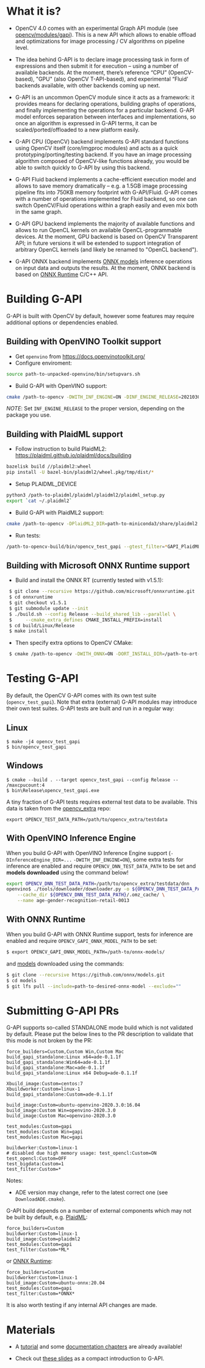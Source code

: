 What it is?
===========

* OpenCV 4.0 comes with an experimental Graph API module (see [opencv/modules/gapi](https://github.com/opencv/opencv/tree/master/modules/gapi)). This is a new API which allows to enable offload and optimizations for image processing / CV algorithms on pipeline level.

* The idea behind G-API is to declare image processing task in form of expressions and then submit it for execution – using a number of available backends. At the moment, there’s reference “CPU” (OpenCV-based), "GPU" (also OpenCV T-API-based), and experimental “Fluid’ backends available, with other backends coming up next.

* G-API is an uncommon OpenCV module since it acts as a framework: it provides means for declaring operations, building graphs of operations, and finally implementing the operations for a particular backend. G-API model enforces separation between interfaces and implementations, so once an algorithm is expressed in G-API terms, it can be scaled/ported/offloaded to a new platform easily.

* G-API CPU (OpenCV) backend implements G-API standard functions using OpenCV itself (core/imgproc modules) and acts as a quick prototyping/porting/testing backend. If you have an image processing algorithm composed of OpenCV-like functions already, you would be able to switch quickly to G-API by using this backend.

* G-API Fluid backend implements a cache-efficient execution model and allows to save memory dramatically – e.g. a 1.5GB image processing pipeline fits into 750KB memory footprint with G-API/Fluid. G-API comes with a number of operations implemented for Fluid backend, so one can switch OpenCV/Fluid operations within a graph easily and even mix both in the same graph.

* G-API GPU backend implements the majority of available functions and allows to run OpenCL kernels on available OpenCL-programmable devices. At the moment, GPU backend is based on OpenCV Transparent API; in future versions it will be extended to support integration of arbitrary OpenCL kernels (and likely be renamed to "OpenCL backend").

* G-API ONNX backend implements [ONNX models](https://github.com/onnx/models) inference operations on input data and outputs the results. At the moment, ONNX backend is based on [ONNX Runtime](https://github.com/microsoft/onnxruntime) C/C++ API.

# Building G-API

G-API is built with OpenCV by default, however some features may require additional options or dependencies enabled.

## Building with OpenVINO Toolkit support
* Get `openvino` from https://docs.openvinotoolkit.org/
* Configure enviroment:
```bash
source path-to-unpacked-openvino/bin/setupvars.sh
```
* Build G-API with OpenVINO support:
```bash
cmake /path-to-opencv -DWITH_INF_ENGINE=ON -DINF_ENGINE_RELEASE=2021030000
```

*NOTE*: Set `INF_ENGINE_RELEASE` to the proper version, depending on the package you use.

## Building with PlaidML support
* Follow instruction to build PlaidML2: https://plaidml.github.io/plaidml/docs/building
```bash
bazelisk build //plaidml2:wheel
pip install -U bazel-bin/plaidml2/wheel.pkg/tmp/dist/*
```
* Setup PLAIDML_DEVICE
```bash
python3 /path-to-plaidml/plaidml/plaidml2/plaidml_setup.py
export `cat ~/.plaidml2`
```
* Build G-API with PlaidML2 support:
```bash
cmake /path-to-opencv -DPlaidML2_DIR=path-to-miniconda3/share/plaidml2 -DWITH_PLAIDML=ON
```
* Run tests:
```bash
/path-to-opencv-build/bin/opencv_test_gapi --gtest_filter=*GAPI_PlaidML_Pipelines*
```

## Building with Microsoft ONNX Runtime support

* Build and install the ONNX RT (currently tested with v1.5.1):

```bash
 $ git clone --recursive https://github.com/microsoft/onnxruntime.git
 $ cd onnxruntime
 $ git checkout v1.5.1
 $ git submodule update --init
 $ ./build.sh --config Release --build_shared_lib --parallel \
 $     --cmake_extra_defines CMAKE_INSTALL_PREFIX=install
 $ cd build/Linux/Release
 $ make install
```

* Then specify extra options to OpenCV CMake:    

```bash
 $ cmake /path-to-opencv -DWITH_ONNX=ON -DORT_INSTALL_DIR=/path-to-ort-install-dir
```

Testing G-API
=============

By default, the OpenCV G-API comes with its own test suite (`opencv_test_gapi`). Note that extra (external) G-API modules may introduce their own test suites. G-API tests are built and run in a regular way:

## Linux

```
$ make -j4 opencv_test_gapi
$ bin/opencv_test_gapi
```

## Windows

```
$ cmake --build . --target opencv_test_gapi --config Release -- /maxcpucount:4
$ bin\Release\opencv_test_gapi.exe
```

A tiny fraction of G-API tests requires external test data to be available. This data is taken from the [opencv_extra](http://github.com/opencv/opencv_extra) repo:

```
export OPENCV_TEST_DATA_PATH=/path/to/opencv_extra/testdata
```
## With OpenVINO Inference Engine

When you build G-API with OpenVINO Inference Engine support (`-DInferenceEngine_DIR=...` `-DWITH_INF_ENGINE=ON`), some extra tests for inference are enabled and require `OPENCV_DNN_TEST_DATA_PATH` to be set and **models downloaded** using the command below!

```bash
export OPENCV_DNN_TEST_DATA_PATH=/path/to/opencv_extra/testdata/dnn
openvino$ ./tools/downloader/downloader.py -o ${OPENCV_DNN_TEST_DATA_PATH}/omz_intel_models/2020.3.0 \
    --cache_dir ${OPENCV_DNN_TEST_DATA_PATH}/.omz_cache/ \
    --name age-gender-recognition-retail-0013
```
## With ONNX Runtime

When you build G-API with ONNX Runtime support, tests for inference are enabled and require `OPENCV_GAPI_ONNX_MODEL_PATH` to be set:
```bash
$ export OPENCV_GAPI_ONNX_MODEL_PATH=/path-to/onnx-models/
```
and [models](https://github.com/onnx/models) downloaded using the commands:
```bash
$ git clone --recursive https://github.com/onnx/models.git
$ cd models
$ git lfs pull --include=path-to-desired-onnx-model --exclude=""
```

Submitting G-API PRs
====================

G-API supports so-called STANDALONE mode build which is not validated by default.
Please put the below lines to the PR description to validate that this mode is not broken by the PR:

```
force_builders=Custom,Custom Win,Custom Mac
build_gapi_standalone:Linux x64=ade-0.1.1f
build_gapi_standalone:Win64=ade-0.1.1f
build_gapi_standalone:Mac=ade-0.1.1f
build_gapi_standalone:Linux x64 Debug=ade-0.1.1f

Xbuild_image:Custom=centos:7
Xbuildworker:Custom=linux-1
build_gapi_standalone:Custom=ade-0.1.1f

build_image:Custom=ubuntu-openvino-2020.3.0:16.04
build_image:Custom Win=openvino-2020.3.0
build_image:Custom Mac=openvino-2020.3.0

test_modules:Custom=gapi
test_modules:Custom Win=gapi
test_modules:Custom Mac=gapi

buildworker:Custom=linux-1
# disabled due high memory usage: test_opencl:Custom=ON
test_opencl:Custom=OFF
test_bigdata:Custom=1
test_filter:Custom=*
```

Notes:
- ADE version may change, refer to the latest correct one (see `DownloadADE.cmake`).

G-API build depends on a number of external components which may not be built by default, e.g. [PlaidML](https://github.com/plaidml/plaidml):

```
force_builders=Custom
buildworker:Custom=linux-1
build_image:Custom=plaidml2
test_modules:Custom=gapi
test_filter:Custom=*ML*
```

or [ONNX Runtime](https://github.com/microsoft/onnxruntime):

```
force_builders=Custom
buildworker:Custom=linux-1
build_image:Custom=ubuntu-onnx:20.04
test_modules:Custom=gapi
test_filter:Custom=*ONNX*
```

It is also worth testing if any internal API changes are made.

Materials
============

* A [tutorial](https://docs.opencv.org/4.0.0/df/d7e/tutorial_table_of_content_gapi.html) and some [documentation chapters](https://docs.opencv.org/4.0.0/d0/d1e/gapi.html) are already available!

* Check out [these slides](files/2020-09-04-GAPI_Overview.pdf) as a compact introduction to G-API.
